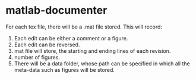 matlab-documenter
=================

For each tex file, there will be a .mat file stored. 
This will record:
1. Each edit can be either a comment or a figure. 
2. Each edit can be reversed. 
3. mat file will store, the starting and ending lines of each revision.
4. number of figures. 
5. There will be a data folder, whose path can be specified in which all the meta-data such as figures will be stored. 
